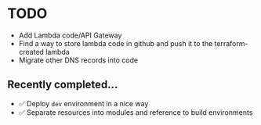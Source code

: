 # TODO
* Add Lambda code/API Gateway
* Find a way to store lambda code in github and push it to the terraform-created lambda
* Migrate other DNS records into code

## Recently completed...
* ✅ Deploy `dev` environment in a nice way
* ✅ Separate resources into modules and reference to build environments

